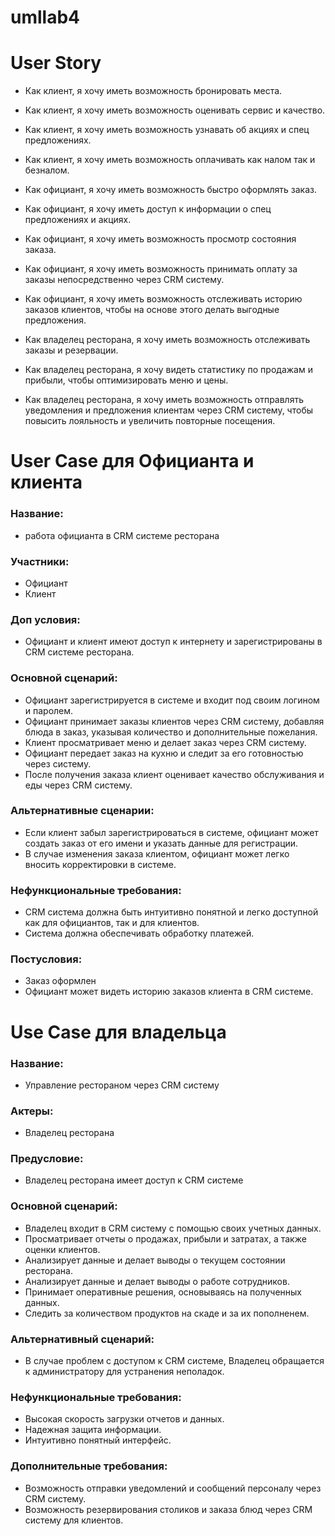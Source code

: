 # umllab4

# User Story

- Как клиент, я хочу иметь возможность бронировать места.
- Как клиент, я хочу иметь возможность оценивать сервис и качество.
- Как клиент, я хочу иметь возможность узнавать об акциях и спец предложениях.
- Как клиент, я хочу иметь возможность оплачивать как налом так и безналом.

- Как официант, я хочу иметь возможность быстро оформлять заказ.
- Как официант, я хочу иметь доступ к информации о спец предложениях и акциях.
- Как официант, я хочу иметь возможность просмотр состояния заказа.
- Как официант, я хочу иметь возможность принимать оплату за заказы непосредственно через CRM систему.
- Как официант, я хочу иметь возможность отслеживать историю заказов клиентов, чтобы на основе этого делать выгодные предложения.

- Как владелец ресторана, я хочу иметь возможность отслеживать заказы и резервации.
- Как владелец ресторана, я хочу видеть статистику по продажам и прибыли, чтобы оптимизировать меню и цены.
- Как владелец ресторана, я хочу иметь возможность отправлять уведомления и предложения клиентам через CRM систему, чтобы повысить лояльность и увеличить повторные посещения.

# User Case для Официанта и клиента 

### Название: 
- работа официанта в CRM системе ресторана

### Участники:
- Официант
- Клиент

### Доп условия: 
- Официант и клиент имеют доступ к интернету и зарегистрированы в CRM системе ресторана.

### Основной сценарий:
- Официант зарегистрируется в системе и входит под своим логином и паролем.
- Официант принимает заказы клиентов через CRM систему, добавляя блюда в заказ, указывая количество и дополнительные пожелания.
- Клиент просматривает меню и делает заказ через CRM систему.
- Официант передает заказ на кухню и следит за его готовностью через систему.
- После получения заказа клиент оценивает качество обслуживания и еды через CRM систему.

### Альтернативные сценарии:
- Если клиент забыл зарегистрироваться в системе, официант может создать заказ от его имени и указать данные для регистрации.
- В случае изменения заказа клиентом, официант может легко вносить корректировки в системе.

### Нефункциональные требования:
- CRM система должна быть интуитивно понятной и легко доступной как для официантов, так и для клиентов.
- Система должна обеспечивать обработку платежей.

### Постусловия:
- Заказ оформлен
- Официант может видеть историю заказов клиента в CRM системе.

# Use Case для владельца

### Название: 
- Управление рестораном через CRM систему

### Актеры:
- Владелец ресторана

### Предусловие:
- Владелец ресторана имеет доступ к CRM системе

### Основной сценарий:
- Владелец входит в CRM систему с помощью своих учетных данных.
- Просматривает отчеты о продажах, прибыли и затратах, а также оценки клиентов.
- Анализирует данные и делает выводы о текущем состоянии ресторана.
- Анализирует данные и делает выводы о работе сотрудников.
- Принимает оперативные решения, основываясь на полученных данных.
- Следить за количеством продуктов на скаде и за их пополненем. 

### Альтернативный сценарий:
- В случае проблем с доступом к CRM системе, Владелец обращается к администратору для устранения неполадок.

### Нефункциональные требования:

- Высокая скорость загрузки отчетов и данных.
- Надежная защита информации.
- Интуитивно понятный интерфейс.

### Дополнительные требования:
- Возможность отправки уведомлений и сообщений персоналу через CRM систему.
- Возможность резервирования столиков и заказа блюд через CRM систему для клиентов.